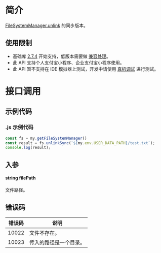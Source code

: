
# 简介
[FileSystemManager.unlink](https://opendocs.alipay.com/mini/api/022b6p) 的同步版本。

## 使用限制

- 基础库 [2.7.4](https://opendocs.alipay.com/mini/framework/lib-upgrade-v2) 开始支持，低版本需要做 [兼容处理](https://docs.alipay.com/mini/framework/compatibility)。
- 此 API 支持个人支付宝小程序、企业支付宝小程序使用。
- 此 API 暂不支持在 IDE 模拟器上测试，开发中请使用 [真机调试](https://opendocs.alipay.com/mini/ide/remote-debug) 进行测试。

# 接口调用

## 示例代码

### .js 示例代码
```javascript
const fs = my.getFileSystemManager()
const result = fs.unlinkSync(`${my.env.USER_DATA_PATH}/test.txt`);
console.log(result);
```

## 入参

#### string filePath
文件路径。

## 错误码
| **错误码** | **说明** |
| --- | --- |
| 10022 | 文件不存在。 |
| 10023 | 传入的路径是一个目录。 |

